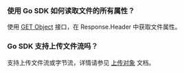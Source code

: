 ### 使用 Go SDK 如何读取文件的所有属性？

使用 [GET Object](https://intl.cloud.tencent.com/document/product/436/31526) 接口，在 Response.Header 中获取文件属性。

### Go SDK 支持上传文件流吗？

 支持上传文件流或字节流，详情请参见 [上传对象](https://www.tencentcloud.com/document/product/436/44063) 文档。
